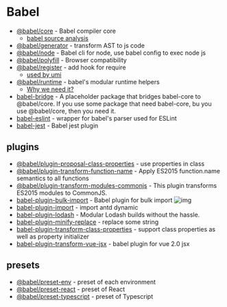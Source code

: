 # Babel


- [@babel/core](https://www.npmjs.com/package/@babel/core) - Babel compiler core
    - [babel source analysis](https://github.com/FunnyLiu/babel/tree/readsource)
- [@babel/generator](https://babeljs.io/docs/en/babel-generator) - transform AST to js code 
- [@babel/node](https://www.npmjs.com/package/@babel/node) - Babel cli for node, use babel config to exec node js
- [@babel/polyfill](https://www.npmjs.com/package/@babel/polyfill) - Browser compatibility
- [@babel/register](https://www.npmjs.com/package/@babel/register) - add hook for require
    - [used by umi](https://github.com/FunnyLiu/umi/blob/readsource/packages/utils/src/BabelRegister/BabelRegister.ts#L28)
- [@babel/runtime](https://www.npmjs.com/package/@babel/runtime) - babel's modular runtime helpers
    - [Why we need it?](https://omnipotent-front-end.github.io/library/babel.html#%E4%B8%BA%E4%BB%80%E4%B9%88%E9%9C%80%E8%A6%81-babel-runtime-%E5%AE%83%E5%92%8C-babel-polyfill%E6%9C%89%E4%BB%80%E4%B9%88%E5%8C%BA%E5%88%AB%EF%BC%9F)
- [babel-bridge](https://github.com/babel/babel-bridge) - A placeholder package that bridges babel-core to @babel/core. If you use some package that need babel-core, bu you use @babel/core, then you need it.
- [babel-eslint](https://github.com/babel/babel-eslint) - wrapper for babel's parser used for ESLint
- [babel-jest](https://www.npmjs.com/package/babel-jest) - Babel jest plugin



## plugins

- [@babel/plugin-proposal-class-properties](https://github.com/babel/babel/tree/master/packages/babel-plugin-proposal-class-properties) - use properties in class
- [@babel/plugin-transform-function-name](https://www.npmjs.com/package/@babel/plugin-transform-function-name) - Apply ES2015 function.name semantics to all functions 
- [@babel/plugin-transform-modules-commonjs](https://www.npmjs.com/package/@babel/plugin-transform-modules-commonjs) - This plugin transforms ES2015 modules to CommonJS.
- [babel-plugin-bulk-import](https://github.com/madshall/babel-plugin-bulk-import) - Babel plugin for bulk import ![img](https://img.shields.io/github/stars/madshall/babel-plugin-bulk-import)
- [babel-plugin-import](https://www.npmjs.com/package/babel-plugin-import) - import antd dynamic
- [babel-plugin-lodash](https://github.com/lodash/babel-plugin-lodash) - Modular Lodash builds without the hassle.
- [babel-plugin-minify-replace](https://github.com/babel/minify/tree/master/packages/babel-plugin-minify-replace) - replace some string
- [babel-plugin-transform-class-properties](https://www.npmjs.com/package/babel-plugin-transform-class-properties) - support class properties as well as property initializer
- [babel-plugin-transform-vue-jsx](https://github.com/vuejs/babel-plugin-transform-vue-jsx) - babel plugin for vue 2.0 jsx


## presets

- [@babel/preset-env](https://www.npmjs.com/package/@babel/preset-env) - preset of each environment
- [@babel/preset-react](https://www.npmjs.com/package/@babel/preset-react) - preset of React
- [@babel/preset-typescript](https://www.npmjs.com/package/@babel/preset-typescript) - preset of Typescript
